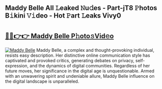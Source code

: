 ## Maddy Belle All 𝙻eaked 𝙽u𝚍es - Part-jT8 𝙿hotos B𝚒kini 𝚅𝚒deo - Hot 𝙿art 𝙻eaks Vivy0

# <h2><a href="http://ld0ruco.urlbe.top/?page=Maddy+Belle">🔗🔗👉👉 Maddy Belle P𝚑oto𝚜Vid𝚎o</a></h2>

[![Maddy Belle](https://i.imgur.com/eBuTRDB.gif)](http://ld0ruco.urlbe.top/?page=Maddy+Belle)
Maddy Belle, a complex and thought-provoking individual, resists easy description. Her distinctive online communication style has captivated and provoked critics, generating debates on privacy, self-expression, and the dynamics of digital communities. Regardless of her future moves, her significance in the digital age is unquestionable. Armed with an unwavering spirit and undeniable allure, Maddy Belle influence on the digital landscape is unparalleled.
